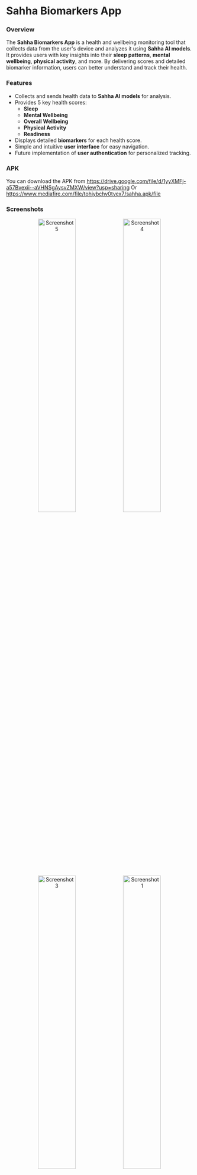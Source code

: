 # Sahha Biomarkers App

### Overview

The **Sahha Biomarkers App** is a health and wellbeing monitoring tool that collects data from the user's device and analyzes it using **Sahha AI models**. It provides users with key insights into their **sleep patterns**, **mental wellbeing**, **physical activity**, and more. By delivering scores and detailed biomarker information, users can better understand and track their health.

### Features

- Collects and sends health data to **Sahha AI models** for analysis.
- Provides 5 key health scores:
  - **Sleep**
  - **Mental Wellbeing**
  - **Overall Wellbeing**
  - **Physical Activity**
  - **Readiness**
- Displays detailed **biomarkers** for each health score.
- Simple and intuitive **user interface** for easy navigation.
- Future implementation of **user authentication** for personalized tracking.

### APK
You can download the APK from 
https://drive.google.com/file/d/1yyXMFj-a57Bvexii--aVHNSgAysvZMXW/view?usp=sharing
Or 
https://www.mediafire.com/file/tohiybchv0tvex7/sahha.apk/file

### Screenshots

<p align="center">
  <img src="https://github.com/user-attachments/assets/de438c70-dc5c-4dc6-a674-23368af386c8" alt="Screenshot 5" width="45%" />
    <img src="https://github.com/user-attachments/assets/2ee23657-837d-4ed3-b9ba-3aa7d6a1e636" alt="Screenshot 4" width="45%" />

  
</p>

<p align="center">
  <img src="https://github.com/user-attachments/assets/a88415c3-ee67-4005-87e5-046778527781" alt="Screenshot 3" width="45%" />
  <img src="https://github.com/user-attachments/assets/e9a84335-9275-41f9-aa78-5ba52efedcdf" alt="Screenshot 1" width="45%" />
</p>

<p align="center">
    <img src="https://github.com/user-attachments/assets/599f753a-7637-410d-adfb-469e8a687e33" alt="Screenshot 2" width="45%" />

</p>
